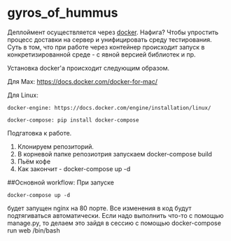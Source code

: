 # gyros_of_hummus
Деплоймент осуществляется через [docker](https://www.docker.com/). Нафига? Чтобы упростить процесс доставки на сервер и унифицировать среду тестирования. Суть в том, что при работе через контейнер происходит запуск в конкретизированной среде - с явной версией библиотек и пр. 

Установка docker'а происходит следующим образом. 

  Для Max: https://docs.docker.com/docker-for-mac/ 
  
  Для Linux: 
  
    docker-engine: https://docs.docker.com/engine/installation/linux/
    
    docker-compose: pip install docker-compose
    
Подгатовка к работе.
  1. Клонируем репозиторий.
  2. В корневой папке репозиотрия запускаем docker-compose build 
  3. Пьём кофе
  4. Как закончит - docker-compose up -d
  
##Основной workflow:
  При запуске 
  
    docker-compose up -d
  
  будет запущен nginx на 80 порте. Все изменения в код будут подтягиваться автоматически.
  Если надо выполнить что-то с помощью manage.py, то делаем это зайдя в сессию с помощью 
      docker-compose run web /bin/bash
